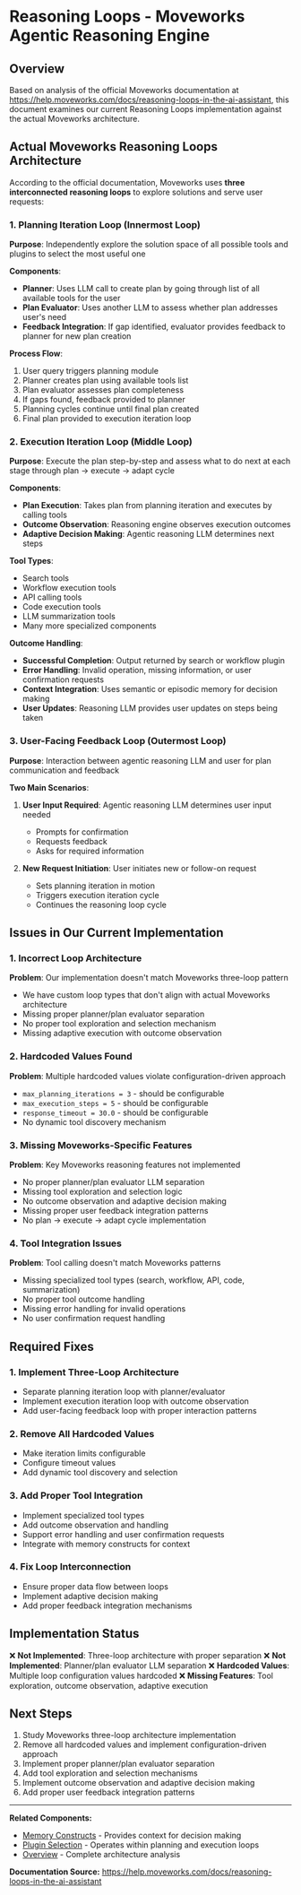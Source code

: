 # Reasoning Loops - Moveworks Agentic Reasoning Engine

## Overview

Based on analysis of the official Moveworks documentation at https://help.moveworks.com/docs/reasoning-loops-in-the-ai-assistant, this document examines our current Reasoning Loops implementation against the actual Moveworks architecture.

## Actual Moveworks Reasoning Loops Architecture

According to the official documentation, Moveworks uses **three interconnected reasoning loops** to explore solutions and serve user requests:

### 1. Planning Iteration Loop (Innermost Loop)
**Purpose**: Independently explore the solution space of all possible tools and plugins to select the most useful one

**Components**:
- **Planner**: Uses LLM call to create plan by going through list of all available tools for the user
- **Plan Evaluator**: Uses another LLM to assess whether plan addresses user's need
- **Feedback Integration**: If gap identified, evaluator provides feedback to planner for new plan creation

**Process Flow**:
1. User query triggers planning module
2. Planner creates plan using available tools list
3. Plan evaluator assesses plan completeness
4. If gaps found, feedback provided to planner
5. Planning cycles continue until final plan created
6. Final plan provided to execution iteration loop

### 2. Execution Iteration Loop (Middle Loop)
**Purpose**: Execute the plan step-by-step and assess what to do next at each stage through plan → execute → adapt cycle

**Components**:
- **Plan Execution**: Takes plan from planning iteration and executes by calling tools
- **Outcome Observation**: Reasoning engine observes execution outcomes
- **Adaptive Decision Making**: Agentic reasoning LLM determines next steps

**Tool Types**:
- Search tools
- Workflow execution tools
- API calling tools
- Code execution tools
- LLM summarization tools
- Many more specialized components

**Outcome Handling**:
- **Successful Completion**: Output returned by search or workflow plugin
- **Error Handling**: Invalid operation, missing information, or user confirmation requests
- **Context Integration**: Uses semantic or episodic memory for decision making
- **User Updates**: Reasoning LLM provides user updates on steps being taken

### 3. User-Facing Feedback Loop (Outermost Loop)
**Purpose**: Interaction between agentic reasoning LLM and user for plan communication and feedback

**Two Main Scenarios**:
1. **User Input Required**: Agentic reasoning LLM determines user input needed
   - Prompts for confirmation
   - Requests feedback
   - Asks for required information

2. **New Request Initiation**: User initiates new or follow-on request
   - Sets planning iteration in motion
   - Triggers execution iteration cycle
   - Continues the reasoning loop cycle

## Issues in Our Current Implementation

### 1. Incorrect Loop Architecture
**Problem**: Our implementation doesn't match Moveworks three-loop pattern
- We have custom loop types that don't align with actual Moveworks architecture
- Missing proper planner/plan evaluator separation
- No proper tool exploration and selection mechanism
- Missing adaptive execution with outcome observation

### 2. Hardcoded Values Found
**Problem**: Multiple hardcoded values violate configuration-driven approach
- `max_planning_iterations = 3` - should be configurable
- `max_execution_steps = 5` - should be configurable
- `response_timeout = 30.0` - should be configurable
- No dynamic tool discovery mechanism

### 3. Missing Moveworks-Specific Features
**Problem**: Key Moveworks reasoning features not implemented
- No proper planner/plan evaluator LLM separation
- Missing tool exploration and selection logic
- No outcome observation and adaptive decision making
- Missing proper user feedback integration patterns
- No plan → execute → adapt cycle implementation

### 4. Tool Integration Issues
**Problem**: Tool calling doesn't match Moveworks patterns
- Missing specialized tool types (search, workflow, API, code, summarization)
- No proper tool outcome handling
- Missing error handling for invalid operations
- No user confirmation request handling

## Required Fixes

### 1. Implement Three-Loop Architecture
- Separate planning iteration loop with planner/evaluator
- Implement execution iteration loop with outcome observation
- Add user-facing feedback loop with proper interaction patterns

### 2. Remove All Hardcoded Values
- Make iteration limits configurable
- Configure timeout values
- Add dynamic tool discovery and selection

### 3. Add Proper Tool Integration
- Implement specialized tool types
- Add outcome observation and handling
- Support error handling and user confirmation requests
- Integrate with memory constructs for context

### 4. Fix Loop Interconnection
- Ensure proper data flow between loops
- Implement adaptive decision making
- Add proper feedback integration mechanisms

## Implementation Status
❌ **Not Implemented**: Three-loop architecture with proper separation
❌ **Not Implemented**: Planner/plan evaluator LLM separation
❌ **Hardcoded Values**: Multiple loop configuration values hardcoded
❌ **Missing Features**: Tool exploration, outcome observation, adaptive execution

## Next Steps
1. Study Moveworks three-loop architecture implementation
2. Remove all hardcoded values and implement configuration-driven approach
3. Implement proper planner/plan evaluator separation
4. Add tool exploration and selection mechanisms
5. Implement outcome observation and adaptive decision making
6. Add proper user feedback integration patterns

---

**Related Components:**
- [Memory Constructs](./memory-constructs.md) - Provides context for decision making
- [Plugin Selection](./plugin-selection.md) - Operates within planning and execution loops
- [Overview](./moveworks-agentic-reasoning-overview.md) - Complete architecture analysis

**Documentation Source:** https://help.moveworks.com/docs/reasoning-loops-in-the-ai-assistant
